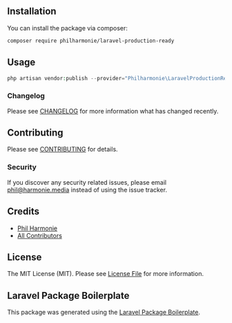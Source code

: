 ## Installation

You can install the package via composer:

```bash
composer require philharmonie/laravel-production-ready
```

## Usage

```php
php artisan vendor:publish --provider="Philharmonie\LaravelProductionReady\LaravelProductionReadyServiceProvider"
```

### Changelog

Please see [CHANGELOG](CHANGELOG.md) for more information what has changed recently.

## Contributing

Please see [CONTRIBUTING](CONTRIBUTING.md) for details.

### Security

If you discover any security related issues, please email phil@harmonie.media instead of using the issue tracker.

## Credits

- [Phil Harmonie](https://github.com/philharmonie)
- [All Contributors](../../contributors)

## License

The MIT License (MIT). Please see [License File](LICENSE.md) for more information.

## Laravel Package Boilerplate

This package was generated using the [Laravel Package Boilerplate](https://laravelpackageboilerplate.com).
